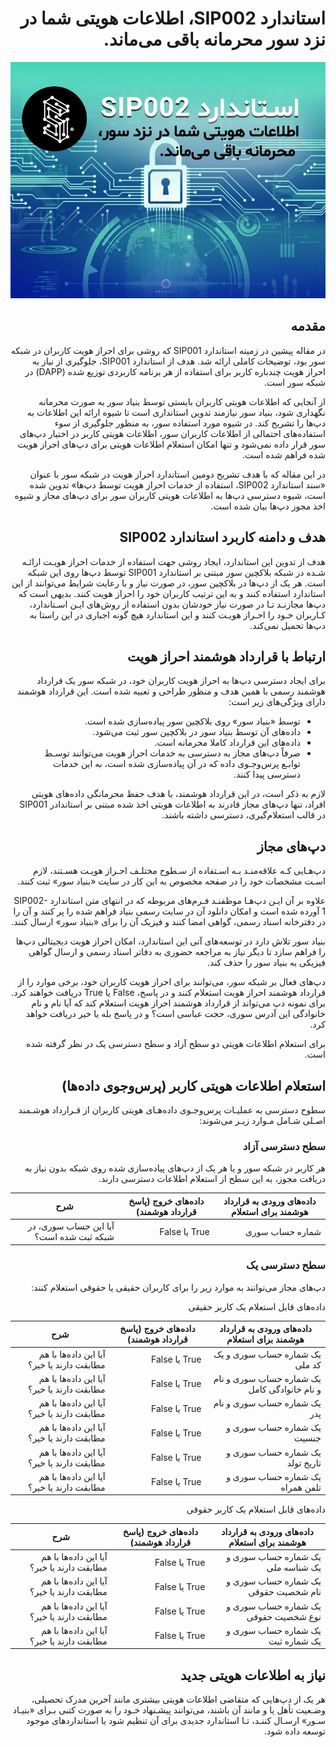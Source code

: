 <div dir="rtl">
  
# استاندارد SIP002، اطلاعات هویتی شما در نزد سور محرمانه باقی می‌ماند.

![Image](15.jpeg)

## مقدمه

در مقاله پیشین در زمینه استاندارد SIP001 که روشی برای احراز هویت کاربران در شبکه سور بود، توضیحات کاملی ارائه شد. هدف از استاندارد SIP001، جلوگیری از نیاز به احراز هویت چندباره کاربر برای استفاده از هر برنامه کاربردی توزیع شده (DAPP) در شبکه سور است.

از آنجایی که اطلاعات هویتی کاربران بایستی توسط بنیاد سور به صورت محرمانه نگهداری شود، بنیاد سور نیازمند تدوین استانداری است تا شیوه ارائه این اطلاعات به دپ‌ها را تشریح کند. در شیوه مورد استفاده سور، به منظور جلوگیری از سوء استفاده‌های احتمالی از اطلاعات کاربران سور، اطلاعات هویتی کاربر در اختیار دپ‌های سور قرار داده نمی‌شود و تنها امکان استعلام اطلاعات هویتی برای دپ‌های احراز هویت شده فراهم شده است.

در این مقاله که با هدف تشریح دومین استاندارد احراز هویت در شبکه سور با عنوان «سند استاندارد SIP002، استفاده از خدمات احراز هویت توسط‌ دپ‌ها» تدوین شده است، شیوه دسترسی دپ‌ها به اطلاعات هویتی کاربران سور برای دپ‌های مجاز و شیوه اخذ مجوز دپ‌ها بیان شده است.

## هدف و دامنه کاربرد استاندارد SIP002

هدف از تدوین این استاندارد، ایجاد روشی جهت استفاده از خدمات احراز هویـت ارائـه شـده در شبکه بلاکچین سور مبتنی بر استاندارد SIP001 توسط دپ‌ها روی این شبکه است. هر یک از دپ‌ها در بلاکچین سور، در صورت نیاز و با رعایت شرایط می‌توانند از این استاندارد استفاده کنند و به این ترتیب کاربران خود را احراز هویت کنند. بدیهی است که دپ‌ها مجازنـد تـا در صورت نیاز خودشان بدون استفاده از روش‌های ایـن اسـتاندارد، کـاربران خـود را احـراز هویـت کنند و این استاندارد هیچ گونه اجباری در این راستا به دپ‌ها تحمیل نمی‌کند.

## ارتباط با قرارداد هوشمند احراز هویت

برای ایجاد دسترسی دپ‌ها به احراز هویت کاربران خود، در شبکه سور یک قرارداد هوشمند رسمی با همین هدف و منظور طراحی و تعبیه شده است. این قرارداد هوشمند دارای ویژگی‌های زیر است:

- توسط «بنیاد سور» روی بلاکچین سور پیاده‌سازی شده است.
- داده‌های آن توسط بنیاد سور در بلاکچین سور ثبت می‌شود.
- داده‌های این قرارداد کاملا محرمانه است.
- صرفاً دپ‌های مجاز به دسترسی به خدمات احراز هویت می‌توانند توسـط توابـع پرس‌وجـوی داده که در آن پیاده‌سازی شده است، به این خدمات دسترسی پیدا کنند.

لازم به ذکر است، در این قرارداد هوشمند، با هدف حفظ محرمانگی داده‌های هویتی افراد، تنها دپ‌های مجاز قادرند به اطلاعات هویتی اخذ شده مبتنی بر استاندادر SIP001 در قالب استعلام‌گیری، دسترسی داشته باشند.

## دپ‌های مجاز

دپ‌هـایی کـه علاقه‌منـد بـه اسـتفاده از سـطوح مختلـف احـراز هویـت هسـتند، لازم اسـت مشخصات خود را در صفحه مخصوص به این کار در سایت «بنیاد سور» ثبت کنند.

علاوه بر آن ایـن دپ‌هـا موظفنـد فـرم‌های مربوطه که در انتهای متن استاندارد SIP002-1 آورده شده است و امکان دانلود آن در سایت رسمی بنیاد فراهم شده را پر کنند و آن را در دفترخانه اسناد رسمی، گواهی امضا کنند و فیزیک آن را برای «بنیاد سور» ارسال کنند.

بنیاد سور تلاش دارد در توسعه‌های آتی این استاندارد، امکان احراز هویت دیجیتالی دپ‌ها را فراهم سازد تا دیگر نیاز به مراجعه حضوری به دفاتر اسناد رسمی و ارسال گواهی فیزیکی به بنیاد سور را حذف کند.

دپ‌های فعال بر شیکه سور، می‌توانند برای احراز هویت کاربران خود، برخی موارد را از قرارداد هوشمند احراز هویت استعلام کنند و در پاسخ، False یا True دریافت خواهند کرد. برای نمونه دپ می‌تواند از قرارداد هوشمند احراز هویت استعلام کند که آیا نام و نام خانوادگی این آدرس سوری، حجت عباسی است؟ و در پاسخ بله یا خیر دریافت خواهد کرد.

برای استعلام اطلاعات هویتی دو سطح آزاد و سطح دسترسی یک در نظر گرفته شده است.

## استعلام اطلاعات هویتی کاربر (پرس‌وجوی داده‌ها)

سطوح دسترسی به عملیـات پرس‌وجـوی داده‌هـای هویتی کاربران از قـرارداد هوشـمند اصـلی شـامل مـوارد زیـر می‌شوند:

### سطح دسترسی آزاد

هر کاربر در شبکه سور و یا هر یک از دپ‌های پیاده‌سازی شده روی شبکه بدون نیاز به دریافت مجوز، به این سطح از استعلام اطلاعات دسترسی دارند.

|داده‌های ورودی به قرارداد هوشمند برای استعلام|داده‌های خروج (پاسخ قرارداد هوشمند)|شرح|
|---|---|---|
|شماره حساب سوری|True یا False|آیا این حساب سوری، در شبکه ثبت شده است؟|

### سطح دسترسی یک

دپ‌های مجاز می‌توانند به موارد زیر را برای کاربران حقیقی یا حقوقی استعلام کنند:

داده‌های قابل استعلام یک کاربر حقیقی

|داده‌های ورودی به قرارداد هوشمند برای استعلام|داده‌های خروج (پاسخ قرارداد هوشمند)|شرح|
|---|---|---|
|یک شماره حساب سوری و یک کد ملی|True یا False|آیا این داده‌ها با هم مطابقت دارند یا خیر؟|
|یک شماره حساب سوری و نام و نام خانوادگی کامل|True یا False|آیا این داده‌ها با هم مطابقت دارند یا خیر؟|
|یک شماره حساب سوری و نام پدر|True یا False|آیا این داده‌ها با هم مطابقت دارند یا خیر؟|
|یک شماره حساب سوری و جنسیت|True یا False|آیا این داده‌ها با هم مطابقت دارند یا خیر؟|
|یک شماره حساب سوری و تاریخ تولد|True یا False|آیا این داده‌ها با هم مطابقت دارند یا خیر؟|
|یک شماره حساب سوری و تلفن همراه|True یا False|آیا این داده‌ها با هم مطابقت دارند یا خیر؟|

داده‌های قابل استعلام یک کاربر حقوقی

|داده‌های ورودی به قرارداد هوشمند برای استعلام|داده‌های خروج (پاسخ قرارداد هوشمند)|شرح|
|---|---|---|
|یک شماره حساب سوری و یک شناسه ملی|True یا False|آیا این داده‌ها با هم مطابقت دارند یا خیر؟|
|یک شماره حساب سوری و نام شخصیت حقوقی|True یا False|آیا این داده‌ها با هم مطابقت دارند یا خیر؟|
|یک شماره حساب سوری و نوع شخصیت حقوقی|True یا False|آیا این داده‌ها با هم مطابقت دارند یا خیر؟|
|یک شماره حساب سوری و یک شماره ثبت|True یا False|آیا این داده‌ها با هم مطابقت دارند یا خیر؟|

## نیاز به اطلاعات هویتی جدید

هر یک از دپ‌هایی که متقاضی اطلاعات هویتی بیشتری مانند آخرین مدرک تحصیلی، وضـعیت تأهل یا و مانند آن باشند، می‌توانند پیشـنهاد خـود را به صورت کتبی بـرای «بنیـاد سـور» ارسـال کننـد، تـا استاندارد جدیدی برای آن تنظیم شود یا استانداردهای موجود توسعه داده شود.

</div>
